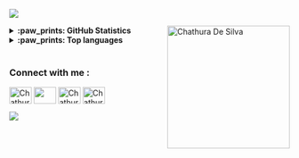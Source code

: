 <a href="https://www.youtube.com/watch?v=dQw4w9WgXcQ"><img src="line_break.gif"></a>



<a href="https://www.youtube.com/watch?v=dQw4w9WgXcQ"><img align="right" src="computer.gif" alt="Chathura De Silva" height="220"/></a>


<details>
  <summary><b>:paw_prints: GitHub Statistics</b></summary><br>
  
[![Chathura's GitHub stats](https://github-readme-stats.vercel.app/api?username=chathura-de-silva&rank_icon=github&show=prs_merged_percentage&hide=contribs,issues&show_icons=true&custom_title=Open%20Source%20Contributions&bg_color=1a101c25&icon_color=9595ea&text_color=ffffff&title_color=9595ea&border_radius=10&border_color=6b4176#gh-dark-mode-only)](https://github.com/chathura-de-silva#gh-dark-mode-only)

[![Chathura's GitHub stats](https://github-readme-stats.vercel.app/api?username=chathura-de-silva&rank_icon=github&show=prs_merged_percentage&hide=contribs,issues&show_icons=true&custom_title=Open%20Source%20Contributions&bg_color=fdf5ff&text_color=000000&title_color=2f2f96&border_radius=10&border_color=4747d8&icon_color=c97bde#gh-light-mode-only)](https://github.com/chathura-de-silva#gh-light-mode-only)

</details>  
<details>
  <summary><b>:paw_prints: Top languages</b></summary><br>

[![Top Langs](https://github-readme-stats.vercel.app/api/top-langs/?username=chathura-de-silva&hide=Tcl,HTML,Pascal,Perl,Makefile,Cmake,Shell&layout=compact&langs_count=5&custom_title=Most%20Used%20Languages%20in%20FOSS%20Projects&card_width=470px&bg_color=1a101c25&text_color=ffffff&title_color=9595ea&border_radius=10&border_color=6b4176#gh-dark-mode-only)](https://github.com/chathura-de-silva#gh-dark-mode-only)

[![Top Langs](https://github-readme-stats.vercel.app/api/top-langs/?username=chathura-de-silva&hide=Tcl,HTML,Pascal,Perl,Makefile,Cmake,Shell&layout=compact&langs_count=5&custom_title=Most%20Used%20Languages%20in%20FOSS%20Projects&card_width=470px&bg_color=fdf5ff&text_color=000000&title_color=2f2f96&border_radius=10&border_color=4747d8#gh-light-mode-only)](https://github.com/chathura-de-silva#gh-light-mode-only)

</details>
<br>
<h3 align="left">Connect with me :</h3>
<p align="left">
  <a href="https://www.linkedin.com/in/apchathuradesilva/" target="blank"><img align="center"
      src="icons\linkedin.svg"
      alt="Chathura De Silva" height="30" width="40" /></a>
  <a href="https://stackoverflow.com/users/21977864/chathura-de-silva" target="blank"><img align="center"
      src="icons\stackoverflow.svg" height="30" width="40" /></a>
  <a href="https://www.hackerrank.com/chathuradesilva" target="blank"><img align="center"
      src="icons\hackerrank.svg"
      alt="Chathura De Silva" height="30" width="40" /></a>
 <a href="https://twitter.com/chathuradsilva" target="blank"><img align="center"
      src="icons\twitter.svg"
      alt="Chathura De Silva" height="30" width="40" /></a>
</p>
<a href="https://www.youtube.com/watch?v=dQw4w9WgXcQ"><img src="line_break.gif"></a>
